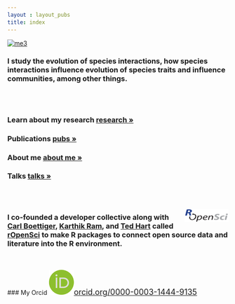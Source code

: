 ```yaml
---
layout : layout_pubs
title: index
---
```


<a href="http://www.flickr.com/photos/recology_/7698223864/" title="me3 by scottlus, on Flickr"><img src="http://farm9.staticflickr.com/8429/7698223864_98ef95de23_m.jpg" width="120" height="140" alt="me3" class="floatRight"></a>

### I study the evolution of species interactions, how species interactions influence evolution of species traits and influence communities, among other things. 

</br></br>

### Learn about my research <a href="{{ url }}/research.html" class="badge badge-success" rel="tooltip" data-placement="right" title="Read about my research">research &raquo;</a><br>

### Publications <a href="{{ url }}/publications.html" class="badge badge-important" rel="tooltip" data-placement="right" title="just a bit of writing here and there">pubs &raquo;</a><br>

### About me <a href="{{ url }}/about.html" class="badge badge-warning" rel="tooltip" data-placement="right" title="my 'hello world'">about me &raquo;</a><br>

### Talks <a href="{{ url }}/talks.html" class="badge badge-info" rel="tooltip" data-placement="right" title="See my talks on Slideshare and in html">talks &raquo;</a>

<br>
<br>

<a href="http://ropensci.org/" target="_blank"><img src="img/ropensci_main.png" width="100" height="30" style="float:right"></a>
### I co-founded a developer collective along with <a href="http://www.carlboettiger.info/">Carl Boettiger</a>, <a href="http://inundata.org/">Karthik Ram</a>, and <a href="http://emhart.github.com/">Ted Hart</a> called <a href="http://ropensci.org/">rOpenSci</a> to make R packages to connect open source data and literature into the R environment. 

<br>
<br>
<!-- <font size="4"><a href="http://orcid.org/0000-0003-1444-9135">My Orcid Profile</a></font> -->
### My Orcid <font size="4"><img src="img/orcid_small.png"><a href="http://orcid.org/0000-0003-1444-9135" target="_blank">orcid.org/0000-0003-1444-9135</a></font>